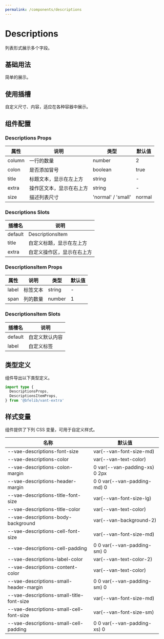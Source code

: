 ```yaml
---
permalink: /components/descriptions
---
```


# Descriptions

列表形式展示多个字段。

## 基础用法

简单的展示。

<demo src="./__demos__/basic.vue"></demo>

## 使用插槽

自定义尺寸、内容，适应在各种容器中展示。

<demo src="./__demos__/slots.vue"></demo>

## 组件配置

### Descriptions Props

| 属性   | 说明                     | 类型               | 默认值 |
| ------ | ------------------------ | ------------------ | ------ |
| column | 一行的数量               | number             | 2      |
| colon  | 是否添加冒号             | boolean            | true   |
| title  | 标题文本，显示在左上方   | string             | -      |
| extra  | 操作区文本，显示在右上方 | string             | -      |
| size   | 描述列表尺寸             | 'normal' / 'small' | normal |

### Descriptions Slots

| 插槽名  | 说明                       |
| ------- | -------------------------- |
| default | DescriptionsItem           |
| title   | 自定义标题，显示在左上方   |
| extra   | 自定义操作区，显示在右上方 |

### DescriptionsItem Props

| 属性  | 说明     | 类型   | 默认值 |
| ----- | -------- | ------ | ------ |
| label | 标签文本 | string | -      |
| span  | 列的数量 | number | 1      |

### DescriptionsItem Slots

| 插槽名  | 说明           |
| ------- | -------------- |
| default | 自定义默认内容 |
| label   | 自定义标签     |

## 类型定义

组件导出以下类型定义。

```ts
import type {
  DescriptionsProps,
  DescriptionsItemProps,
} from '@bfelib/vant-extra'
```

## 样式变量

组件提供了下列 CSS 变量，可用于自定义样式。

| 名称                                     | 默认值                        |
| ---------------------------------------- | ----------------------------- |
| --vae-descriptions-font-size             | var(--van-font-size-md)       |
| --vae-descriptions-color                 | var(--van-text-color)         |
| --vae-descriptions-colon-margin          | 0 var(--van-padding-xs) 0 2px |
| --vae-descriptions-header-margin         | 0 0 var(--van-padding-md) 0   |
| --vae-descriptions-title-font-size       | var(--van-font-size-lg)       |
| --vae-descriptions-title-color           | var(--van-text-color)         |
| --vae-descriptions-body-background       | var(--van-background-2)       |
| --vae-descriptions-cell-font-size        | var(--van-font-size-md)       |
| --vae-descriptions-cell-padding          | 0 0 var(--van-padding-sm) 0   |
| --vae-descriptions-label-color           | var(--van-text-color-2)       |
| --vae-descriptions-content-color         | var(--van-text-color)         |
| --vae-descriptions-small-header-margin   | 0 0 var(--van-padding-sm) 0   |
| --vae-descriptions-small-title-font-size | var(--van-font-size-md)       |
| --vae-descriptions-small-cell-font-size  | var(--van-font-size-sm)       |
| --vae-descriptions-small-cell-padding    | 0 0 var(--van-padding-xs) 0   |
